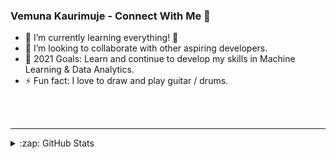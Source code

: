 ### Vemuna Kaurimuje - Connect With Me 👋


- 🌱 I’m currently learning everything! 🤣
- 👯 I’m looking to collaborate with other aspiring developers.
- 🥅 2021 Goals: Learn and continue to develop my skills in Machine Learning & Data Analytics.
- ⚡ Fun fact: I love to draw and play guitar / drums.

<br />
<br />

---

<details>
  <summary>:zap: GitHub Stats</summary>

  <img align="left" alt="muna-kaurimuje's GitHub Stats" src="https://github-readme-stats.vercel.app/api?username=codeSTACKr&show_icons=true&hide_border=true" />

</details>
